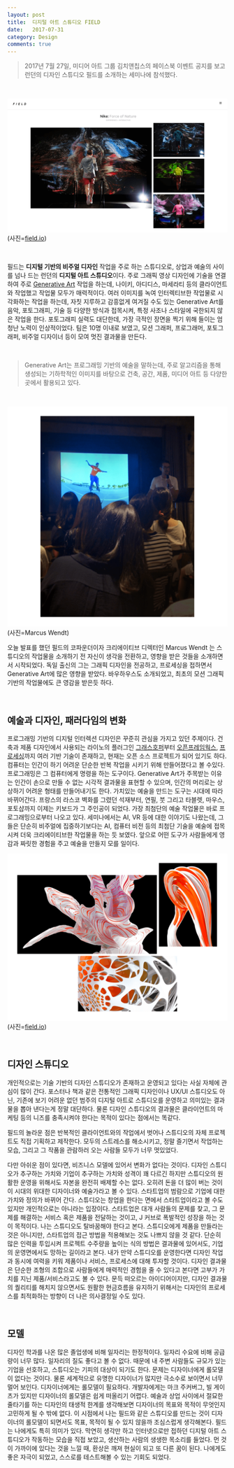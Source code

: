 ```yaml
---
layout: post
title:  디지털 아트 스튜디오 FIELD
date:   2017-07-31
category: Design
comments: true
---
```


> 2017년 7월 27일, 미디어 아트 그룹 김치앤칩스의 페이스북 이벤트 공지를 보고 런던의 디자인 스튜디오 필드를 소개하는 세미나에 참석했다.

<br/>

![field website](/public/img/170731-field.png)
(사진=[field.io](field.io))

<br/>

필드는 **디지털 기반의 비주얼 디자인** 작업을 주로 하는 스튜디오로, 상업과 예술의 사이를 넘나 드는 런던의 **디지털 아트 스튜디오**이다. 주로 그래픽 영상 디자인에 기술을 연결하여 주로 [Generative Art](https://en.wikipedia.org/wiki/Generative_art) 작업을 하는데, 나이키, 아디디스, 마세라티 등의 클라이언트와 작업했고 작업물 모두가 매력적이다. 여러 이미지를 녹여 인터렉티브한 작업물로 시각화하는 작업을 하는데, 자칫 지루하고 감흥없게 여겨질 수도 있는 Generative Art를 음악, 포토그래피, 기술 등 다양한 방식과 접목시켜, 특정 사조나 스타일에 국한되지 않은  작업을 한다. 포토그래피 실력도 대단한데, 가장 극적인 장면을 찍기 위해 들이는 엄청난 노력이 인상적이었다. 팀은 10명 이내로 보였고, 모션 그래퍼, 프로그래머, 포토그래퍼, 비주얼 디자이너 등이 모여 멋진 결과물을 만든다.

<br/>

> Generative Art는 프로그래밍 기반의 예술을 말하는데, 주로 알고리즘을 통해 생성되는 기하학적인 이미지를 바탕으로 건축, 공간, 제품, 미디어 아트 등 다양한 곳에서 활용되고 있다.

<br/>

![Marcus Wendt](/public/img/170730-marcus.png)
(사진=Marcus Wendt)

오늘 발표를 했던 필드의 코파운더이자 크리에이티브 디렉터인 Marcus Wendt 는 스튜디오의 작업물을 소개하기 전 자신이 생각을 전환하고, 영향을 받은 것들을 소개하면서 시작되었다. 독일 출신의 그는 그래픽 디자인을 전공하고, 프로세싱을 접하면서 Generative Art에 많은 영향을 받았다. 바우하우스도 소개되었고, 최초의 모션 그래픽 기반의 작업물에도 큰 영감을 받은듯 하다.

<br/>

## 예술과 디자인, 패러다임의 변화

프로그래밍 기반의 디지털 인터렉션 디자인은 꾸준히 관심을 가지고 있던 주제이다. 건축과 제품 디자인에서 사용되는 라이노의 플러그인 [그래스호퍼](http://www.grasshopper3d.com/)부터 [오픈프레임웍스](http://openframeworks.cc/), [프로세싱](https://processing.org/)까지 여러 기반 기술이 존재하고, 현재는 오픈 소스 프로젝트가 되어 있기도 하다. 컴퓨터는 인간이 하기 어려운 단순한 반복 작업을 시키기 위해 만들어졌다고 볼 수있다. 프로그래밍은 그 컴퓨터에게 명령을 하는 도구이다. Generative Art가 주목받는 이유는 인간이 손으로 만들 수 없는 시각적 결과물을 표현할 수 있으며, 인간의 머리로는 상상하기 어려운 형태를 만들어내기도 한다. 가치있는 예술을 만드는 도구는 시대에 따라 바뀌어간다. 프랑스의 라스코 벽화를 그렸던 석재부터, 연필, 붓 그리고 타블렛, 마우스, 포토샵까지 이제는 키보드가 그 주인공이 되었다. 가장 최첨단의 예술 작업물은 바로 프로그래밍으로부터 나오고 있다. 세미나에서는 AI, VR 등에 대한 이야기도 나왔는데, 그들은 단순히 비주얼에 집중하기보다는 AI, 컴퓨터 비전 등의 최첨단 기술을 예술에 접목시켜 더욱 크리에이티브한 작업물을 하는 듯 보였다. 앞으로 어떤 도구가 사람들에게 영감과 짜릿한 경험을 주고 예술을 만들지 모를 일이다.

![](/public/img/170730-field-work.png)
(사진=[field.io](field.io))

<br/>

## 디자인 스튜디오

개인적으로는 기술 기반의 디자인 스튜디오가 존재하고 운영되고 있다는 사실 자체에 관심이 많이 간다. 포스터나 책과 같은 전통적인 그래픽 디자인이나 UX/UI 스튜디오도 아닌, 기존에 보기 어려운 없던 범주의 디지털 아트로 스튜디오를 운영하고 의미있는 결과물을 뽑아 낸다는게 정말 대단하다. 물론 디자인 스튜디오의 결과물은 클라이언트의 마케팅 등의 니즈를 충족시켜야 한다는 목적이 있다는 점에서는 똑같다.

필드의 놀라운 점은 반복적인 클라이언트와의 작업에서 벗어나 스튜디오의 자체 프로젝트도 직접 기획하고 제작한다. 모두의 스트레스를 해소시키고, 정말 즐기면서 작업하는 모습, 그리고 그 작품을 관람하러 오는 사람들 모두가 너무 멋있었다.

다만 아쉬운 점이 있다면, 비즈니스 모델에 있어서 변화가 없다는 것이다. 디자인 스튜디오가 추구하는 가치와 기업이 추구하는 가치와 성격이 꽤 다르긴 하지만 스튜디오의 원활한 운영을 위해서도 자본을 완전히 배제할 수는 없다. 오히려 돈을 더 많이 버는 것이 이 시대의 위대한 디자이너와 예술가라고 볼 수 있다. 스타트업의 범람으로 기업에 대한 가치와 정의가 바뀌어 간다. 스튜디오는 창업을 한다는 면에서 스타트업이라고 볼 수도 있지만 개인적으로는 아니라는 입장이다. 스타트업은 대개 사람들의 문제를 찾고, 그 문제를 해결하는 서비스 혹은 제품을 전달하는 것이고, J 커브로 폭발적인 성장을 하는 것이 목적이다. 나는 스튜디오도 탈바꿈해야 한다고 본다. 스튜디오에게 제품을 만들라는 것은 아니지만, 스타트업의 접근 방법을 적용해보는 것도 나쁘지 않을 것 같다. 단순히 많은 인력을 투입시켜 프로젝트 수주량을 높이는 식의 방법은 결과물에 있어서도, 기업의 운영면에서도 망하는 길이라고 본다. 내가 만약 스튜디오를 운영한다면 디자인 작업과 동시에 여력을 키워 제품이나 서비스, 프로세스에 대해 투자할 것이다. 디자인 결과물은 단순한 조형의 조합으로 사람들에게 매력적인 경험을 줄 수 있다고 본다면 고부가 가치를 지닌 제품/서비스라고도 볼 수 있다. 문득 떠오르는 아이디어이지만, 디자인 결과물의 퀄리티를 해치지 않으면서도 원활한 현금흐름을 유지하기 위해서는 디자인의 프로세스를 최적화하는 방향이 더 나은 의사결정일 수도 있다.

<br/>

## 모델

디자인 학과를 나온 많은 졸업생에 비해 일자리는 한정적이다. 일자리 수요에 비해 공급량이 너무 많다. 일자리의 질도 좋다고 볼 수 없다. 때문에 내 주변 사람들도 규모가 있는 기업을 선호하고, 스튜디오는 기피의 대상이 되기도 한다. 문제는 디자이너에게 롤모델이 없다는 것이다. 물론 세계적으로 유명한 디자이너가 많지만 극소수로 보이면서 너무 멀어 보인다. 디자이너에게는 롤모델이 필요하다. 개발자에게는 마크 주커버그, 빌 게이츠가 있지만 디자이너의 롤모델은 쉽게 떠올리기 어렵다. 예술과 상업 사이에서 절묘한 줄타기를 하는 디자인의 태생적 한계를 생각해보면 디자이너의 목표와 목적이 무엇인지 고민하게 될 수 밖에 없다. 이 시점에서 나는 필드와 같은 스튜디오를 만드는 것이 디자이너의 롤모델이 되면서도 목표, 목적이 될 수 있지 않을까 조심스럽게 생각해본다. 필드는 나에게도 특히 의미가 있다. 막연히 생각만 하고 인터넷으로만 접하던 디지털 아트 스튜디오가 작동하는 모습을 직접 보았고, 생산하는 사람의 생생한 목소리를 들었다. 먼 것이 가까이에 있다는 것을 느낄 때, 환상은 깨져 현실이 되고 또 다른 꿈이 된다. 나에게도 좋은 자극이 되었고, 스스로를 테스트해볼 수 있는 기회도 되었다.
